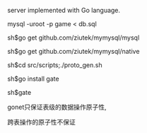 server implemented with Go language.

mysql -uroot -p game < db.sql

sh$go get github.com/ziutek/mymysql/mysql

sh$go get github.com/ziutek/mymysql/native

sh$cd src/scripts;./proto_gen.sh

sh$go install gate

sh$gate


gonet只保证表级的数据操作原子性,

跨表操作的原子性不保证
